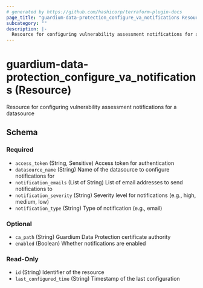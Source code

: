 ```yaml
---
# generated by https://github.com/hashicorp/terraform-plugin-docs
page_title: "guardium-data-protection_configure_va_notifications Resource - guardium-data-protection"
subcategory: ""
description: |-
  Resource for configuring vulnerability assessment notifications for a datasource
---
```


# guardium-data-protection_configure_va_notifications (Resource)

Resource for configuring vulnerability assessment notifications for a datasource



<!-- schema generated by tfplugindocs -->
## Schema

### Required

- `access_token` (String, Sensitive) Access token for authentication
- `datasource_name` (String) Name of the datasource to configure notifications for
- `notification_emails` (List of String) List of email addresses to send notifications to
- `notification_severity` (String) Severity level for notifications (e.g., high, medium, low)
- `notification_type` (String) Type of notification (e.g., email)

### Optional

- `ca_path` (String) Guardium Data Protection certificate authority
- `enabled` (Boolean) Whether notifications are enabled

### Read-Only

- `id` (String) Identifier of the resource
- `last_configured_time` (String) Timestamp of the last configuration
